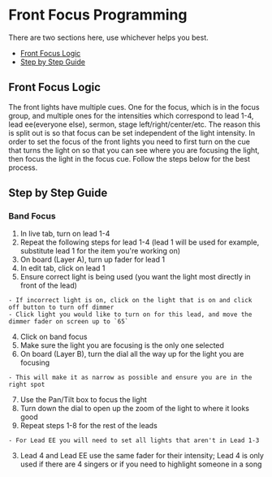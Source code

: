 # Front Focus Programming

There are two sections here, use whichever helps you best.

- [Front Focus Logic](#front-focus-logic)
- [Step by Step Guide](#step-by-step-guide)

## Front Focus Logic

The front lights have multiple cues.  One for the focus, which is in the focus group, and multiple ones for the intensities which correspond to lead 1-4, lead ee(everyone else), sermon, stage left/right/center/etc.  The reason this is split out is so that focus can be set independent of the light intensity.  In order to set the focus of the front lights you need to first turn on the cue that turns the light on so that you can see where you are focusing the light, then focus the light in the focus cue.  Follow the steps below for the best process.

## Step by Step Guide

### Band Focus

1. In live tab, turn on lead 1-4
2. Repeat the following steps for lead 1-4 (lead 1 will be used for example, substitute lead 1 for the item you're working on)
  1. On board (Layer A), turn up fader for lead 1
  2. In edit tab, click on lead 1
  3. Ensure correct light is being used (you want the light most directly in front of the lead)

    - If incorrect light is on, click on the light that is on and click off button to turn off dimmer
    - Click light you would like to turn on for this lead, and move the dimmer fader on screen up to `65`
  4. Click on band focus
  5. Make sure the light you are focusing is the only one selected
  6. On board (Layer B), turn the dial all the way up for the light you are focusing
  
    - This will make it as narrow as possible and ensure you are in the right spot
  7. Use the Pan/Tilt box to focus the light
  8. Turn down the dial to open up the zoom of the light to where it looks good
  9. Repeat steps 1-8 for the rest of the leads
  
    - For Lead EE you will need to set all lights that aren't in Lead 1-3
3. Lead 4 and Lead EE use the same fader for their intensity; Lead 4 is only used if there are 4 singers or if you need to highlight someone in a song
